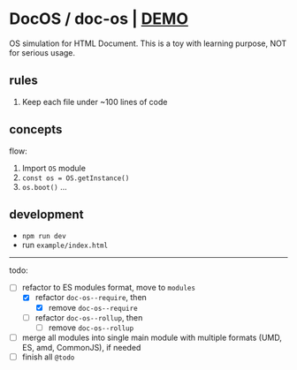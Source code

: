 # DocOS / doc-os | [DEMO](https://farishan.github.io/doc-os/)

OS simulation for HTML Document. This is a toy with learning purpose, NOT for serious usage.

## rules

1. Keep each file under ~100 lines of code

## concepts
flow:

1. Import `OS` module
  1. `const os = OS.getInstance()`
  2. `os.boot()`
  ...

## development

- `npm run dev`
- run `example/index.html`

---

todo:

- [ ] refactor to ES modules format, move to `modules`
  - [x] refactor `doc-os--require`, then
    - [x] remove `doc-os--require`
  - [ ] refactor `doc-os--rollup`, then
    - [ ] remove `doc-os--rollup`
- [ ] merge all modules into single main module with multiple formats (UMD, ES, amd, CommonJS), if needed
- [ ] finish all `@todo`
